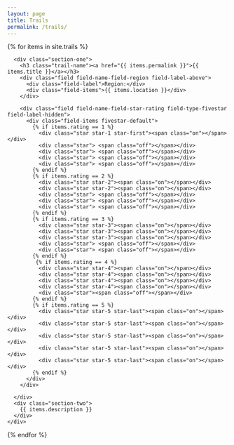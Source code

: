 ```yaml
---
layout: page
title: Trails
permalink: /trails/
---
```


<div id="leaflet-map"></div>
<script type="text/javascript">
  var map = L.map('leaflet-map').setView([40.350231, -105.202415], 10);
   L.tileLayer('http://{s}.tile.openstreetmap.org/{z}/{x}/{y}.png', {
      attribution: '&copy; <a href="http://openstreetmap.org">OpenStreetMap</a> contributors',
      maxZoom: 18
   }).addTo(map);
  {% for item in site.trails %}
      var marker = L.marker([{{ item.latitude }}, {{ item.longitude }}]);
      map.addLayer(marker);
      marker.bindPopup("<a href='{{ item.permalink }}'><strong>{{ item.title }}</strong></a>");
  {% endfor %}
</script>

<div class="view-trails view-display-id-page">
<!--   <div class="view-filters">
    <h5 class="block-title">Filter Trails</h5>
    <form action="/trails">
      <div class="filter-section" class="ctools-auto-submit-full-form ctools-auto-submit-processed jquery-once-2-processed" id="views-exposed-form-trails-page">
        <div class="views-exposed-form views-exposed-widgets">
          <div id="edit-field-difficulty-tid-wrapper" class="views-exposed-widget views-widget-filter-field_difficulty_tid">
            <label for="edit-field-difficulty-tid">Difficulty</label>
            <div class="views-widget">
              {% for difficulty in site.trails.difficulty %}
                <div class="form-item form-type-select form-item-field-difficulty-tid form-checkboxes bef-select-as-checkboxes bef-required-filter-processed bef-checkboxes form-item form-type-bef-checkbox form-item-edit-field-difficulty-tid-1">
                  <input type="checkbox" id="edit-field-difficulty-tid" value="1">
                  <label class="option">{{ difficulty }}</label>
                </div>
              {% endfor %}
            </div>
          </div>
          <div class="views-exposed-widget">
            <div>Rating</div>
              <div class="field field-name-field-star-rating field-type-fivestar field-label-hidden">
                <div class="field-items fivestar-default">
                  <div class="form-item form-type-item">
                    <div class="fivestar-widget-static fivestar-widget-static-vote fivestar-widget-static-5 clearfix">
                      <div class="star star-1 star-odd star-first">
                        <span class="on"></span>
                      </div>
                      <div class="star star-2 star-even">
                        <span class="on"></span>
                      </div>
                      <div class="star star-3 star-odd">
                        <span class="on"></span>
                      </div>
                      <div class="star star-4 star-even">
                        <span class="on"></span>
                      </div>
                      <div class="star star-5 star-odd star-last">
                        <span class="off"></span>
                      </div>
                    </div>
                  </div>
                </div>
              </div>
          </div>
          <div class="views-exposed-widget">
            <div>Amenities</div>
          </div>
          <div class="views-exposed-widget">
            <div>Distance (miles)</div>
            <input type="text" id="edit-field-distance-miles-value" name="field_distance_miles_value" value="" size="30" maxlength="128" class="form-text">
          </div>
        </div>
      </div>
    </form>
  </div> -->

  <div class="view-content">
  {% for items in site.trails %}
    <div class="views-row node-trails node-teaser">

      <div class="section-one">
        <h3 class="trail-name"><a href="{{ items.permalink }}">{{ items.title }}</a></h3>
        <div class="field field-name-field-region field-label-above">
          <div class="field-label">Region:</div>
          <div class="field-items">{{ items.location }}</div>
        </div>
      
        <div class="field field-name-field-star-rating field-type-fivestar field-label-hidden">
          <div class="field-items fivestar-default">
            {% if items.rating == 1 %}
              <div class="star star-1 star-first"><span class="on"></span></div>
              <div class="star"> <span class="off"></span></div>
              <div class="star"> <span class="off"></span></div>
              <div class="star"> <span class="off"></span></div>
              <div class="star"> <span class="off"></span></div>
            {% endif %}
            {% if items.rating == 2 %}
              <div class="star star-2"><span class="on"></span></div>
              <div class="star star-2"><span class="on"></span></div>
              <div class="star"> <span class="off"></span></div>
              <div class="star"> <span class="off"></span></div>
              <div class="star"> <span class="off"></span></div>
            {% endif %}
            {% if items.rating == 3 %}
              <div class="star star-3"><span class="on"></span></div>
              <div class="star star-3"><span class="on"></span></div>
              <div class="star star-3"><span class="on"></span></div>
              <div class="star"> <span class="off"></span></div>
              <div class="star"> <span class="off"></span></div>
            {% endif %}
             {% if items.rating == 4 %}
              <div class="star star-4"><span class="on"></span></div>
              <div class="star star-4"><span class="on"></span></div>
              <div class="star star-4"><span class="on"></span></div>
              <div class="star star-4"><span class="on"></span></div>
              <div class="star"><span class="off"></span></div>
            {% endif %}
            {% if items.rating == 5 %}
              <div class="star star-5 star-last"><span class="on"></span></div>
              <div class="star star-5 star-last"><span class="on"></span></div>
              <div class="star star-5 star-last"><span class="on"></span></div>
              <div class="star star-5 star-last"><span class="on"></span></div>
              <div class="star star-5 star-last"><span class="on"></span></div>
            {% endif %}
          </div>
        </div>

      </div>
      <div class="section-two">
        {{ items.description }}
      </div>
    </div>
  {% endfor %}
  </div>
</div>